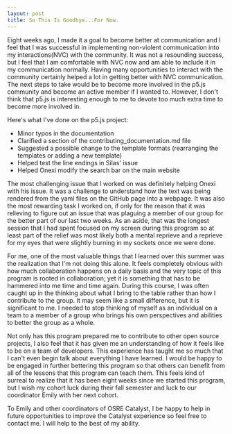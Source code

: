 ```yaml
---
layout: post
title: So This Is Goodbye...For Now.
---
```

Eight weeks ago, I made it a goal to become better at communication and I feel that I was successful in implementing non-violent communication into my interactions(NVC) with the community. It was not a resounding success, but I feel that I am comfortable with NVC now and am able to include it in my communication normally. Having many opportunities to interact with the community certainly helped a lot in getting better with NVC communication. The next steps to take would be to become more involved in the p5.js community and become an active member if I wanted to. However, I don't think that p5.js is interesting enough to me to devote too much extra time to become more involved in. 

Here's what I've done on the p5.js project:
 - Minor typos in the documentation
 - Clarified a section of the contributing_documentation.md file
 - Suggested a possible change to the template formats (rearranging the templates or adding a new template)
 - Helped test the line endings in Silas' issue
 - Helped Onexi modify the search bar on the main website 

The most challenging issue that I worked on was definitely helping Onexi with his issue. It was a challenge to understand how the text was being rendered from the yaml files on the GitHub page into a webpage. It was also the most rewarding task I worked on, if only for the reason that it was relieving to figure out an issue that was plaguing a member of our group for the better part of our last two weeks. As an aside, that was the longest session that I had spent focused on my screen during this program so at least part of the relief was most likely both a mental reprieve and a reprieve for my eyes that were slightly burning in my sockets once we were done.

For me, one of the most valuable things that I learned over this summer was the realization that I'm not doing this alone. It feels completely obvious with how much collaboration happens on a daily basis and the very topic of this program is rooted in collaboration; yet it is something that has to be hammered into me time and time again. During this course, I was often caught up in the thinking about what I bring to the table rather than how I contribute to the group. It may seem like a small difference, but it is significant to me. I needed to stop thinking of myself as an individual on a team to a member of a group who brings his own perspectives and abilities to better the group as a whole.

Not only has this program prepared me to contribute to other open source projects, I also feel that it has given me an understanding of how it feels like to be on a team of developers. This experience has taught me so much that I can't even begin talk about everything I have learned. I would be happy to be engaged in further bettering this program so that others can benefit from all of the lessons that this program can teach them. This feels kind of surreal to realize that it has been eight weeks since we started this program, but I wish my cohort luck during their fall semester and luck to our coordinator Emily with her next cohort.

To Emily and other coordinators of OSRE Catalyst, I be happy to help in future opportunities to improve the Catalyst experience so feel free to contact me. I will help to the best of my ability.

